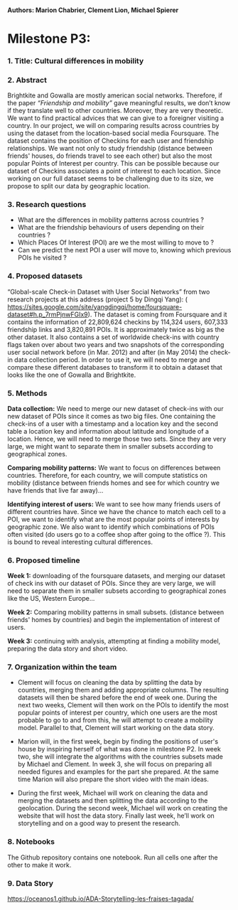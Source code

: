 #### Authors: Marion Chabrier, Clement Lion, Michael Spierer

# Milestone P3:

### 1. Title: Cultural differences in mobility

### 2. Abstract
Brightkite and Gowalla are mostly american social networks. Therefore, if the paper *“Friendship and mobility”* gave meaningful results, we don’t know if they translate well to other countries. Moreover, they are very theoretic. We want to find practical advices that we can give to a foreigner visiting a country. In our project, we will on comparing results across countries by using the dataset from the location-based social media Foursquare. The dataset contains the position of Checkins for each user and friendship relationships. We want not only to study friendship (distance between friends' houses, do friends travel to see each other) but also the most popular Points of Interest per country. This can be possible because our dataset of Checkins associates a point of interest to each location. Since working on our full dataset seems to be challenging due to its size, we propose to split our data by geographic location.

### 3. Research questions

* What are the differences in mobility patterns across countries ?
* What are the friendship behaviours of users depending on their countries ?
* Which Places Of Interest (POI) are we the most willing to move to ?
* Can we predict the next POI a user will move to, knowing which previous POIs he visited ?


### 4. Proposed datasets

“Global-scale Check-in Dataset with User Social Networks” from two research projects at this address (project 5 by Dingqi Yang): ( https://sites.google.com/site/yangdingqi/home/foursquare-dataset#h.p_7rmPjnwFGIx9). The dataset is coming from Foursquare and it contains the information of 22,809,624 checkins by 114,324 users, 607,333 friendship links and 3,820,891 POIs. It is approximately twice as big as the other dataset. It also contains a set of worldwide check-ins with country flags taken over about two years and two snapshots of the corresponding user social network before (in Mar. 2012) and after (in May 2014) the check-in data collection period. In order to use it, we will need to merge and compare these different databases to transform it to obtain a dataset that looks like the one of Gowalla and Brightkite.

### 5. Methods

**Data collection:**  We need to merge our new dataset of check-ins with our new dataset of POIs since it comes as two big files. One containing the check-ins of a user with a timestamp and a location key and the second table a location key and information about latitude and longitude of a location. Hence, we will need to merge those two sets. Since they are very large, we might want to separate them in smaller subsets according to geographical zones.

**Comparing mobility patterns:** We want to focus on differences between countries. Therefore, for each country, we will compute statistics on mobility (distance between friends homes and see for which country we have friends that live far away)...

**Identifying interest of users:** We want to see how many friends users of different countries have. Since we have the chance to match each cell to a POI, we want to identify what are the most popular points of interests by geographic zone. We also want to identify which combinations of POIs often visited (do users go to a coffee shop after going to the office ?). This is bound to reveal interesting cultural differences.


### 6. Proposed timeline


**Week 1:**  downloading of the foursquare datasets, and merging our dataset of check ins with our dataset of POIs. Since they are very large, we will need to separate them in smaller subsets according to geographical zones like the US, Western Europe...

**Week 2:** Comparing mobility patterns in small subsets. (distance between friends' homes by countries) and begin the implementation of interest of users.


**Week 3:** continuing with analysis, attempting at finding a mobility model, preparing the data story and short video.


### 7. Organization within the team

* Clement will focus on cleaning the data by splitting the data by countries, merging them and adding appropriate columns. The resulting datasets will then be shared before the end of week one. During the next two weeks, Clement will then work on the POIs to identify the most popular points of interest per country, which one users are the most probable to go to and from this, he will attempt to create a mobility model. Parallel to that, Clement will start working on the data story.

* Marion will, in the first week, begin by finding the positions of user's house by inspiring herself of what was done in milestone P2. In week two, she will integrate the algorithms with the countries subsets made by Michael and Clement. In week 3, she will focus on preparing all needed figures and examples for the part she prepared. At the same time Marion will also prepare the short video with the main ideas.

* During the first week, Michael will work on cleaning the data and merging the datasets and then splitting the data according to the geolocation. During the second week, Michael will work on creating the website that will host the data story. Finally last week, he’ll work on storytelling and on a good way to present the research.     


### 8. Notebooks

The Github repository contains one notebook. Run all cells one after the other to make it work.

### 9. Data Story

https://oceanos1.github.io/ADA-Storytelling-les-fraises-tagada/


